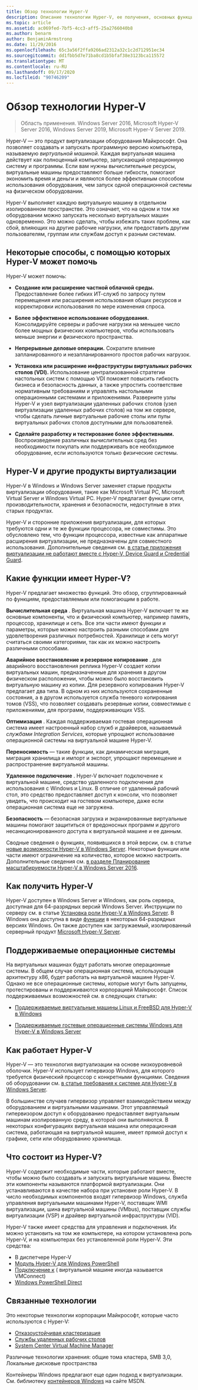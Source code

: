 ```yaml
---
title: Обзор технологии Hyper-V
description: Описание технологии Hyper-V, ее получения, основных функций и общего использования.
ms.topic: article
ms.assetid: ac069fed-7bf5-4cc3-aff5-25a2766040b8
ms.author: benarm
author: BenjaminArmstrong
ms.date: 11/29/2016
ms.openlocfilehash: 65c3a56f2ffa9266ad2312a32c1c2d712951ec34
ms.sourcegitcommit: dd1fbb5d7e71ba8cd1b5bfaf38e3123bca115572
ms.translationtype: MT
ms.contentlocale: ru-RU
ms.lasthandoff: 09/17/2020
ms.locfileid: "90746209"
---
```

# <a name="hyper-v-technology-overview"></a>Обзор технологии Hyper-V

>Область применения. Windows Server 2016, Microsoft Hyper-V Server 2016, Windows Server 2019, Microsoft Hyper-V Server 2019.

Hyper-V — это продукт виртуализации оборудования Майкрософт. Она позволяет создавать и запускать программную версию компьютера, называемую *виртуальной машиной*. Каждая виртуальная машина действует как полноценный компьютер, запускающий операционную систему и программы. Если вам нужны вычислительные ресурсы, виртуальные машины предоставляют больше гибкости, помогают экономить время и деньги и являются более эффективным способом использования оборудования, чем запуск одной операционной системы на физическом оборудовании.

Hyper-V выполняет каждую виртуальную машину в отдельном изолированном пространстве. Это означает, что на одном и том же оборудовании можно запускать несколько виртуальных машин одновременно. Это можно сделать, чтобы избежать таких проблем, как сбой, влияющих на другие рабочие нагрузки, или предоставить другим пользователям, группам или службам доступ к разным системам.

## <a name="some-ways-hyper-v-can-help-you"></a>Некоторые способы, с помощью которых Hyper-V может помочь

Hyper-V может помочь:

- **Создание или расширение частной облачной среды.** Предоставление более гибких ИТ-служб по запросу путем перемещения или расширения использования общих ресурсов и корректировки использования по мере изменения спроса.

- **Более эффективное использование оборудования.** Консолидируйте серверы и рабочие нагрузки на меньшее число более мощных физических компьютеров, чтобы использовать меньше энергии и физического пространства.

- **Непрерывные деловые операции.** Сократите влияние запланированного и незапланированного простоя рабочих нагрузок.

- **Установка или расширение инфраструктуры виртуальных рабочих столов (VDI).** Использование централизованной стратегии настольных систем с помощью VDI поможет повысить гибкость бизнеса и безопасность данных, а также упростить соответствие нормативным требованиям и управлять настольными операционными системами и приложениями. Разверните узлы Hyper-V и узел виртуализации удаленных рабочих столов (узел виртуализации удаленных рабочих столов) на том же сервере, чтобы сделать личные виртуальные рабочие столы или пулы виртуальных рабочих столов доступными для пользователей.

- **Сделайте разработку и тестирование более эффективными.** Воспроизведение различных вычислительных сред без необходимости покупать или поддерживать все необходимое оборудование, если используются только физические системы.

## <a name="hyper-v-and-other-virtualization-products"></a>Hyper-V и другие продукты виртуализации

Hyper-V в Windows и Windows Server заменяет старые продукты виртуализации оборудования, такие как Microsoft Virtual PC, Microsoft Virtual Server и Windows Virtual PC. Hyper-V предлагает функции сети, производительности, хранения и безопасности, недоступные в этих старых продуктах.

Hyper-V и сторонние приложения виртуализации, для которых требуются одни и те же функции процессора, не совместимы. Это обусловлено тем, что функции процессора, известные как аппаратные расширения виртуализации, не предназначены для совместного использования. Дополнительные сведения см. [в статье приложения виртуализации не работают вместе с Hyper-V, Device Guard и Credential Guard](https://support.microsoft.com/kb/3204980).

## <a name="what-features-does-hyper-v-have"></a>Какие функции имеет Hyper-V?

Hyper-V предлагает множество функций. Это обзор, сгруппированный по функциям, предоставляемым или помогающим в работе.

**Вычислительная среда** . Виртуальная машина Hyper-V включает те же основные компоненты, что и физический компьютер, например память, процессор, хранилище и сеть. Все эти части имеют функции и параметры, которые можно настроить разными способами для удовлетворения различных потребностей. Хранилище и сеть могут считаться своими категориями, так как их можно настроить различными способами.

**Аварийное восстановление и резервное копирование** . для аварийного восстановления реплика Hyper-V создает копии виртуальных машин, предназначенные для хранения в другом физическом расположении, чтобы можно было восстановить виртуальную машину из копии. Для резервного копирования Hyper-V предлагает два типа. В одном из них используются сохраненные состояния, а в другом используется служба теневого копирования томов (VSS), что позволяет создавать резервные копии, совместимые с приложениями, для программ, поддерживающих VSS.

**Оптимизация** . Каждая поддерживаемая гостевая операционная система имеет настроенный набор служб и драйверов, называемый *службами Integration Services*, которые упрощают использование операционной системы на виртуальной машине Hyper-V.

**Переносимость** — такие функции, как динамическая миграция, миграция хранилища и импорт и экспорт, упрощают перемещение и распространение виртуальной машины.

**Удаленное подключение** . Hyper-V включает подключение к виртуальной машине, средство удаленного подключения для использования с Windows и Linux. В отличие от удаленный рабочий стол, это средство предоставляет доступ к консоли, что позволяет увидеть, что происходит на гостевом компьютере, даже если операционная система еще не загружена.

**Безопасность** — безопасная загрузка и экранированные виртуальные машины помогают защититься от вредоносных программ и другого несанкционированного доступа к виртуальной машине и ее данным.

Сводные сведения о функциях, появившихся в этой версии, см. в статье [новые возможности Hyper-V в Windows Server](What-s-new-in-Hyper-V-on-Windows.md). Некоторые функции или части имеют ограничение на количество, которое можно настроить. Дополнительные сведения см. [в разделе Планирование масштабируемости Hyper-V в Windows Server 2016](./plan/plan-hyper-v-scalability-in-windows-server.md).

## <a name="how-to-get-hyper-v"></a>Как получить Hyper-V

Hyper-V доступен в Windows Server и Windows, как роль сервера, доступная для 64-разрядных версий Windows Server. Инструкции по серверу см. в статье [Установка роли Hyper-V в Windows Server](get-started/Install-the-Hyper-V-role-on-Windows-Server.md). В Windows она доступна в виде [функции](/virtualization/hyper-v-on-windows/index) в некоторых 64-разрядных версиях Windows. Он также доступен как загружаемый, изолированный серверный продукт [Microsoft Hyper-V Server](https://www.microsoft.com/evalcenter/evaluate-hyper-v-server-2019).

## <a name="supported-operating-systems"></a>Поддерживаемые операционные системы

На виртуальных машинах будут работать многие операционные системы. В общем случае операционная система, использующая архитектуру x86, будет работать на виртуальной машине Hyper-V. Однако не все операционные системы, которые могут быть запущены, протестированы и поддерживаются корпорацией Майкрософт. Список поддерживаемых возможностей см. в следующих статьях:

- [Поддерживаемые виртуальные машины Linux и FreeBSD для Hyper-V в Windows](Supported-Linux-and-FreeBSD-virtual-machines-for-Hyper-V-on-Windows.md)

- [Поддерживаемые гостевые операционные системы Windows для Hyper-V в Windows Server](Supported-Windows-guest-operating-systems-for-Hyper-V-on-Windows.md)

## <a name="how-hyper-v-works"></a>Как работает Hyper-V

Hyper-V — это технология виртуализации на основе низкоуровневой оболочки. Hyper-V использует гипервизор Windows, для которого требуется физический процессор с конкретными функциями. Сведения об оборудовании см. [в статье требования к системе для Hyper-V в Windows Server](System-requirements-for-Hyper-V-on-Windows.md).

В большинстве случаев гипервизор управляет взаимодействием между оборудованием и виртуальными машинами. Этот управляемый гипервизором доступ к оборудованию предоставляет виртуальным машинам изолированную среду, в которой они выполняются. В некоторых конфигурациях виртуальная машина или операционная система, работающая на виртуальной машине, имеет прямой доступ к графике, сети или оборудованию хранилища.

## <a name="what-does-hyper-v-consist-of"></a>Что состоит из Hyper-V?

Hyper-V содержит необходимые части, которые работают вместе, чтобы можно было создавать и запускать виртуальные машины. Вместе эти компоненты называются платформой виртуализации. Они устанавливаются в качестве набора при установке роли Hyper-V. В число необходимых компонентов входят гипервизор Windows, служба управления виртуальными машинами Hyper-V, поставщик WMI виртуализации, шина виртуальной машины (VMbus), поставщик службы виртуализации (VSP) и драйвер виртуальной инфраструктуры (VID).

Hyper-V также имеет средства для управления и подключения. Их можно установить на том же компьютере, на котором установлена роль Hyper-V, и на компьютерах без установленной роли Hyper-V. Эти средства:

- В диспетчере Hyper-V
- [Модуль Hyper-V для Windows PowerShell](/powershell/module/hyper-v/index)
- [Подключение к](./learn-more/hyper-v-virtual-machine-connect.md) \( виртуальной машине иногда называется VMConnect\)
- [Windows PowerShell Direct](manage/Manage-Windows-virtual-machines-with-PowerShell-Direct.md)

## <a name="related-technologies"></a>Связанные технологии

Это некоторые технологии корпорации Майкрософт, которые часто используются с Hyper-V:

- [Отказоустойчивая кластеризация](../../failover-clustering/whats-new-in-failover-clustering.md)
- [Службы удаленных рабочих столов](../../remote/remote-desktop-services/welcome-to-rds.md)
- [System Center Virtual Machine Manager](/system-center/vmm/overview)

Различные технологии хранения: общие тома кластера, SMB 3,0, Локальные дисковые пространства

Контейнеры Windows предлагают еще один подход к виртуализации. См. библиотеку [контейнеров Windows](/virtualization/windowscontainers/index) на сайте MSDN.